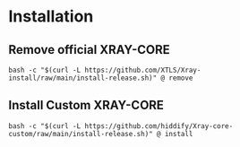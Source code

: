 # Installation

## Remove official XRAY-CORE
``` 
bash -c "$(curl -L https://github.com/XTLS/Xray-install/raw/main/install-release.sh)" @ remove
```
## Install Custom XRAY-CORE
``` 
bash -c "$(curl -L https://github.com/hiddify/Xray-core-custom/raw/main/install-release.sh)" @ install
```


